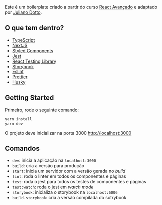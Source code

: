 Este é um boilerplate criado a partir do curso [React Avançado](https://www.udemy.com/course/react-avancado) e adaptado por [Juliano Dotto](https://github.com/JulianoDotto).


## O que tem dentro?

- [TypeScript](https://www.typescriptlang.org/)
- [NextJS](https://nextjs.org/)
- [Styled Components](https://styled-components.com/)
- [Jest](https://jestjs.io/)
- [React Testing Library](https://testing-library.com/docs/react-testing-library/intro)
- [Storybook](https://storybook.js.org/)
- [Eslint](https://eslint.org/)
- [Prettier](https://prettier.io/)
- [Husky](https://github.com/typicode/husky)

## Getting Started

Primeiro, rode o seguinte comando:

```bash
yarn install
yarn dev
```

O projeto deve inicializar na porta 3000 [http://localhost:3000](http://localhost:3000)

## Comandos

- `dev`: inicia a aplicação na `localhost:3000`
- `build`: cria a versão para produção
- `start`: inicia um servidor com a versão gerada no *build*
- `lint`: roda o linter em todos os componentes e páginas
- `test`: roda o jest para todos os testes de componentes e páginas
- `test:watch`: roda o jest em _watch mode_
- `storybook`: inicializa o storybook na `localhost:6006`
- `build-storybook`: cria a versão compilada do sotrybook
